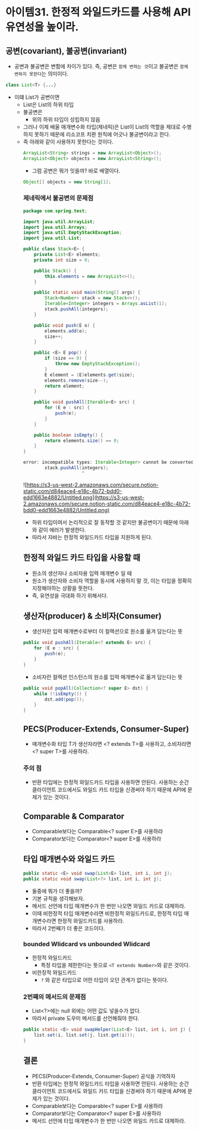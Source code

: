 # 아이템31. 한정적 와일드카드를 사용해 API 유연성을 높이라.

## 공변(covariant), 불공변(invariant)

- 공변과 불공변은 변함에 차이가 있다. 즉, 공변은 `함께 변하는 것`이고 불공변은 `함께 변하지 못한다`는 의미이다.

```java
class List<T> {...}
```

- 이떄 List가 공변이면
    - List<String>은 List<Object>의 하위 타입
- 불공변은
    - 위의 하위 타입이 성립하지 않음
- 그러나 이제 배울 매개변수화 타입(제네릭)은 List<String>이 List<Object>의 역할을 제대로 수행하지 못하기 때문에 리소코프 치환 원칙에 어긋나 불공변이라고 한다.
- 즉 아래와 같이 사용하지 못한다는 것이다.

```java
ArrayList<String> strings = new ArrayList<Object>();
ArrayList<Object> objects = new ArrayList<String>();
```

- 그럼 공변은 뭐가 잇을까? 바로 배열이다.

```java
Object[] objects = new String[1];
```

### 제네릭에서 불공변의 문제점

```java
package com.spring.test;

import java.util.ArrayList;
import java.util.Arrays;
import java.util.EmptyStackException;
import java.util.List;

public class Stack<E> {
    private List<E> elements;
    private int size = 0;

    public Stack() {
        this.elements = new ArrayList<>();
    }

    public static void main(String[] args) {
        Stack<Number> stack = new Stack<>();
        Iterable<Integer> integers = Arrays.asList(1);
        stack.pushAll(integers);
    }

    public void push(E o) {
        elements.add(o);
        size++;
    }

    public <E> E pop() {
        if (size == 0) {
            throw new EmptyStackException();
        }
        E element = (E)elements.get(size);
        elements.remove(size--);
        return element;
    }

    public void pushAll(Iterable<E> src) {
        for (E e : src) {
            push(e);
        }
    }

    public boolean isEmpty() {
        return elements.size() == 0;
    }
}
```

```java
error: incompatible types: Iterable<Integer> cannot be converted to Iterable<Number>
        stack.pushAll(integers);
                      ^
```

![https://s3-us-west-2.amazonaws.com/secure.notion-static.com/d84eace4-e18c-4b72-bdd0-edd1663e4882/Untitled.png](https://s3-us-west-2.amazonaws.com/secure.notion-static.com/d84eace4-e18c-4b72-bdd0-edd1663e4882/Untitled.png)

- 하위 타입이여서 논리적으로 잘 동작할 것 같지만 불공변이기 때문에 아래와 같이 에러가 발생한다.
- 따라서 자바는 한정적 와일드카드 타입을 지원하게 된다.

## 한정적 와일드 카드 타입을 사용할 때

- 원소의 생산자나 소비자용 입력 매개변수 일 때
- 원소가 생산자와 소비자 역할을 동시에 사용하지 말 것, 이는 타입을 정확히 지정해야하는 상황을 뜻한다.
- 즉, 유연성을 극대화 하기 위해서다.

## 생산자(producer) & 소비자(Consumer)

- 생산자란 입력 매개변수로부터 이 컬렉션으로 원소를 옮겨 담는다는 뜻

```java
public void pushAll(Iterable<? extends E> src) {
	for (E e : src) {
		push(e);
	}
}
```

- 소비자란 컬렉션 인스턴스의 원소를 입력 매개변수로 옮겨 담는다는 뜻

```java
public void popAll(Collection<? super E> dst) {
	while (!isEmpty()) {
		dst.add(pop());
	}
}
```

## PECS(Producer-Extends, Consumer-Super)

- 매개변수화 타입 T가 생산자라면 <? extends T>를 사용하고, 소비자라면 <? super T>를 사용하라.

### 주의 점

- 반환 타입에는 한정적 와일드카드 타입을 사용하면 안된다. 사용하는 순간 클라이언트 코드에서도 와일드 카드 타입을 신경써야 하기 때문에 API에 문제가 있는 것이다.

## Comparable & Comparator

- Comparable<E>보다는 Comparable<? super E>를 사용하라
- Comparator<E>보다는 Comparator<? super E>를 사용하라

## 타입 매개변수와 와일드 카드

```java
public static <E> void swap(List<E> list, int i, int j);
public static void swap(List<?> list, int i, int j);
```

- 둘중에 뭐가 더 좋을까?
- 기본 규칙을 생각해보자.
- 메서드 선언에 타입 매개변수가 한 번만 나오면 와일드 카드로 대체하라.
- 이때 비한정적 타입 매개변수라면 비한정적 와일드카드로, 한정적 타입 매개변수라면 한정적 와일드카드를 사용하라.
- 따라서 2번째가 더 좋은 코드이다.

### bounded Wlidcard vs unbounded Wlidcard

- 한정적 와일드카드
    - 특정 타입을 제한한다는 뜻으로 `<T extends Number>`와 같은 것이다.
- 비한장적 와일드카드
    - `?` 와 같은 타입으로 어떤 타입이 오던 관계가 없다는 뜻이다.

### 2번째의 메서드의 문제점

- List<?>에는 null 외에는 어떤 값도 넣을수가 없다.
- 따라서 private 도우미 메서드를 선언해줘야 한다.

```java
public static <E> void swapHelper(List<E> list, int i, int j) {
    list.set(i, list.set(j, list.get(i))); 
}
```

## 결론

- PECS(Producer-Extends, Consumer-Super) 공식을 기억하자
- 반환 타입에는 한정적 와일드카드 타입을 사용하면 안된다. 사용하는 순간 클라이언트 코드에서도 와일드 카드 타입을 신경써야 하기 때문에 API에 문제가 있는 것이다.
- Comparable<E>보다는 Comparable<? super E>를 사용하라
- Comparator<E>보다는 Comparator<? super E>를 사용하라
- 메서드 선언에 타입 매개변수가 한 번만 나오면 와일드 카드로 대체하라.
